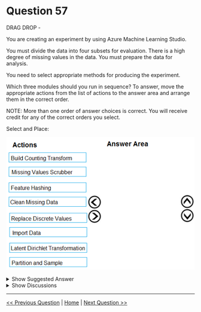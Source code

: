 # Question 57

DRAG DROP -

You are creating an experiment by using Azure Machine Learning Studio.

You must divide the data into four subsets for evaluation. There is a high degree of missing values in the data. You must prepare the data for analysis.

You need to select appropriate methods for producing the experiment.

Which three modules should you run in sequence? To answer, move the appropriate actions from the list of actions to the answer area and arrange them in the correct order.

NOTE: More than one order of answer choices is correct. You will receive credit for any of the correct orders you select.

Select and Place:

![Question Image](../images/q57_q_0006900001.png)

<details>
  <summary>Show Suggested Answer</summary>

<img src="../images/q57_ans_0_0007000001.png" alt="Answer Image"><br>

<p>The Clean Missing Data module in Azure Machine Learning Studio, to remove, replace, or infer missing values.</p>
<p>Incorrect Answers:</p>
<p>✑ Latent Direchlet Transformation: Latent Dirichlet Allocation module in Azure Machine Learning Studio, to group otherwise unclassified text into a number of categories. Latent Dirichlet Allocation (LDA) is often used in natural language processing (NLP) to find texts that are similar. Another common term is topic modeling.</p>
<p>✑ Build Counting Transform: Build Counting Transform module in Azure Machine Learning Studio, to analyze training data. From this data, the module builds a count table as well as a set of count-based features that can be used in a predictive model.</p>
<p>Missing Value Scrubber: The Missing Values Scrubber module is deprecated.</p>
<img src="../images/q57_ref_10_0007000004.png" alt="Reference Image"><br>
<p>✑ Feature hashing: Feature hashing is used for linguistics, and works by converting unique tokens into integers.</p>
<p>✑ Replace discrete values: the Replace Discrete Values module in Azure Machine Learning Studio is used to generate a probability score that can be used to represent a discrete value. This score can be useful for understanding the information value of the discrete values.</p>
<p>Reference:</p>
<p>https://docs.microsoft.com/en-us/azure/machine-learning/studio-module-reference/clean-missing-data</p>

</details>

<details>
  <summary>Show Discussions</summary>

<blockquote><p><strong>ougullamaija</strong> <code>(Wed 19 Oct 2022 20:18)</code> - <em>Upvotes: 19</em></p><p>Correct as f*uck.</p></blockquote>
<blockquote><p><strong>NullVoider_0</strong> <code>(Mon 12 Aug 2024 13:30)</code> - <em>Upvotes: 1</em></p><p>On exam 12-02-2024.</p></blockquote>
<blockquote><p><strong>ZIMARAKI</strong> <code>(Sat 02 Sep 2023 17:13)</code> - <em>Upvotes: 2</em></p><p>correct</p></blockquote>
<blockquote><p><strong>azurelearner666</strong> <code>(Mon 10 Oct 2022 13:52)</code> - <em>Upvotes: 2</em></p><p>correct!</p></blockquote>
<blockquote><p><strong>hargur</strong> <code>(Wed 20 Apr 2022 09:40)</code> - <em>Upvotes: 4</em></p><p>on 19Oct2021</p></blockquote>
<blockquote><p><strong>Akki0120</strong> <code>(Tue 04 Jan 2022 17:08)</code> - <em>Upvotes: 1</em></p><p>If anyone wants all questions ping me 9403778084</p></blockquote>

</details>

---

[<< Previous Question](question_56.md) | [Home](/index.md) | [Next Question >>](question_58.md)
